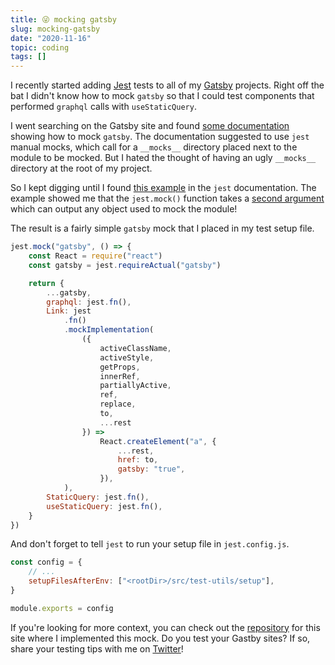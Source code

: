 ```yaml
---
title: 😜 mocking gatsby
slug: mocking-gatsby
date: "2020-11-16"
topic: coding
tags: []
---
```


I recently started adding [Jest][jest] tests to all of my [Gatsby][gatsby] projects. Right off the bat I didn't know how to mock `gatsby` so that I could test components that performed `graphql` calls with `useStaticQuery`.

I went searching on the Gatsby site and found [some documentation][gatsby-docs] showing how to mock `gatsby`. The documentation suggested to use `jest` manual mocks, which call for a `__mocks__` directory placed next to the module to be mocked. But I hated the thought of having an ugly `__mocks__` directory at the root of my project.

So I kept digging until I found [this example][example] in the `jest` documentation. The example showed me that the `jest.mock()` function takes a [second argument][mock-docs] which can output any object used to mock the module!

The result is a fairly simple `gatsby` mock that I placed in my test setup file.

```javascript
jest.mock("gatsby", () => {
    const React = require("react")
    const gatsby = jest.requireActual("gatsby")

    return {
        ...gatsby,
        graphql: jest.fn(),
        Link: jest
            .fn()
            .mockImplementation(
                ({
                    activeClassName,
                    activeStyle,
                    getProps,
                    innerRef,
                    partiallyActive,
                    ref,
                    replace,
                    to,
                    ...rest
                }) =>
                    React.createElement("a", {
                        ...rest,
                        href: to,
                        gatsby: "true",
                    }),
            ),
        StaticQuery: jest.fn(),
        useStaticQuery: jest.fn(),
    }
})
```

And don't forget to tell `jest` to run your setup file in `jest.config.js`.

```javascript
const config = {
    // ...
    setupFilesAfterEnv: ["<rootDir>/src/test-utils/setup"],
}

module.exports = config
```

If you're looking for more context, you can check out the [repository][repo] for this site where I implemented this mock. Do you test your Gastby sites? If so, share your testing tips with me on [Twitter][twitter]!

[twitter]: https://twitter.com/bradgarropy
[repo]: https://github.com/bradgarropy/bradgarropy.com
[mock-docs]: https://jestjs.io/docs/en/jest-object#jestmockmodulename-factory-options
[example]: https://jestjs.io/docs/en/es6-class-mocks#calling-jestmockdocsenjest-objectjestmockmodulename-factory-options-with-the-module-factory-parameter
[gatsby-docs]: https://gatsbyjs.com/docs/unit-testing/#mocking-gatsby
[jest]: https://jestjs.io
[gatsby]: https://gatsbyjs.com

